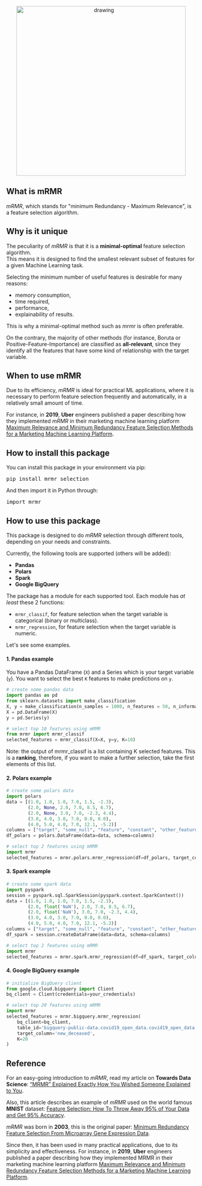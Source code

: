 <p align="center">
<img src="./docs/img/mrmr_logo_white_bck.png" alt="drawing" width="450"/>
</p>

## What is mRMR

*mRMR*, which stands for "minimum Redundancy - Maximum Relevance", is a feature selection algorithm.

## Why is it unique

The peculiarity of *mRMR* is that it is a **minimal-optimal** feature selection algorithm. <br/>
This means it is designed to find the smallest relevant subset of features for a given Machine Learning task.

Selecting the minimum number of useful features is desirable for many reasons:
- memory consumption,
- time required,
- performance,
- explainability of results.

This is why a minimal-optimal method such as *mrmr* is often preferable.

On the contrary, the majority of other methods (for instance, Boruta or Positive-Feature-Importance) are classified as **all-relevant**, 
since they identify all the features that have some kind of relationship with the target variable.

## When to use mRMR

Due to its efficiency, *mRMR* is ideal for practical ML applications, 
where it is necessary to perform feature selection frequently and automatically, 
in a relatively small amount of time.

For instance, in **2019**, **Uber** engineers published a paper describing how they implemented 
*mRMR* in their marketing machine learning platform [Maximum Relevance and Minimum Redundancy Feature Selection Methods for a Marketing Machine Learning Platform](https://eng.uber.com/research/maximum-relevance-and-minimum-redundancy-feature-selection-methods-for-a-marketing-machine-learning-platform/).

## How to install this package

You can install this package in your environment via pip:

<pre>
pip install mrmr_selection
</pre>

And then import it in Python through:

<pre>
import mrmr
</pre>

## How to use this package

This package is designed to do *mRMR* selection through different tools, depending on your needs and constraints.

Currently, the following tools are supported (others will be added):
- **Pandas**
- **Polars**
- **Spark**
- **Google BigQuery**

The package has a module for each supported tool. Each module has *at least* these 2 functions:
- `mrmr_classif`, for feature selection when the target variable is categorical (binary or multiclass).
- `mrmr_regression`, for feature selection when the target variable is numeric.

Let's see some examples.

#### 1. Pandas example
You have a Pandas DataFrame (`X`) and a Series which is your target variable (`y`).
You want to select the best `K` features to make predictions on `y`.

```python
# create some pandas data
import pandas as pd
from sklearn.datasets import make_classification
X, y = make_classification(n_samples = 1000, n_features = 50, n_informative = 10, n_redundant = 40)
X = pd.DataFrame(X)
y = pd.Series(y)

# select top 10 features using mRMR
from mrmr import mrmr_classif
selected_features = mrmr_classif(X=X, y=y, K=10)
```

Note: the output of mrmr_classif is a list containing K selected features. This is a **ranking**, therefore, if you want to make a further selection, take the first elements of this list.

#### 2. Polars example

```python
# create some polars data
import polars
data = [(1.0, 1.0, 1.0, 7.0, 1.5, -2.3), 
        (2.0, None, 2.0, 7.0, 8.5, 6.7), 
        (2.0, None, 3.0, 7.0, -2.3, 4.4),
        (3.0, 4.0, 3.0, 7.0, 0.0, 0.0),
        (4.0, 5.0, 4.0, 7.0, 12.1, -5.2)]
columns = ["target", "some_null", "feature", "constant", "other_feature", "another_feature"]
df_polars = polars.DataFrame(data=data, schema=columns)

# select top 2 features using mRMR
import mrmr
selected_features = mrmr.polars.mrmr_regression(df=df_polars, target_column="target", K=2)
```

#### 3. Spark example

```python
# create some spark data
import pyspark
session = pyspark.sql.SparkSession(pyspark.context.SparkContext())
data = [(1.0, 1.0, 1.0, 7.0, 1.5, -2.3), 
        (2.0, float('NaN'), 2.0, 7.0, 8.5, 6.7), 
        (2.0, float('NaN'), 3.0, 7.0, -2.3, 4.4),
        (3.0, 4.0, 3.0, 7.0, 0.0, 0.0),
        (4.0, 5.0, 4.0, 7.0, 12.1, -5.2)]
columns = ["target", "some_null", "feature", "constant", "other_feature", "another_feature"]
df_spark = session.createDataFrame(data=data, schema=columns)

# select top 2 features using mRMR
import mrmr
selected_features = mrmr.spark.mrmr_regression(df=df_spark, target_column="target", K=2)
```

#### 4. Google BigQuery example

```python
# initialize BigQuery client
from google.cloud.bigquery import Client
bq_client = Client(credentials=your_credentials)

# select top 20 features using mRMR
import mrmr
selected_features = mrmr.bigquery.mrmr_regression(
    bq_client=bq_client,
    table_id='bigquery-public-data.covid19_open_data.covid19_open_data',
    target_column='new_deceased',
    K=20
)
```


## Reference

For an easy-going introduction to *mRMR*, read my article on **Towards Data Science**: [“MRMR” Explained Exactly How You Wished Someone Explained to You](https://towardsdatascience.com/mrmr-explained-exactly-how-you-wished-someone-explained-to-you-9cf4ed27458b).

Also, this article describes an example of *mRMR* used on the world famous **MNIST** dataset: [Feature Selection: How To Throw Away 95% of Your Data and Get 95% Accuracy](https://towardsdatascience.com/feature-selection-how-to-throw-away-95-of-your-data-and-get-95-accuracy-ad41ca016877).

*mRMR* was born in **2003**, this is the original paper: [Minimum Redundancy Feature Selection From Microarray Gene Expression Data](https://www.researchgate.net/publication/4033100_Minimum_Redundancy_Feature_Selection_From_Microarray_Gene_Expression_Data).

Since then, it has been used in many practical applications, due to its simplicity and effectiveness.
For instance, in **2019**, **Uber** engineers published a paper describing how they implemented MRMR in their marketing machine learning platform [Maximum Relevance and Minimum Redundancy Feature Selection Methods for a Marketing Machine Learning Platform](https://eng.uber.com/research/maximum-relevance-and-minimum-redundancy-feature-selection-methods-for-a-marketing-machine-learning-platform/).
